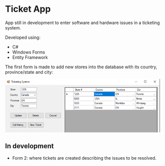 # Ticket App
App still in development to enter software and hardware issues in a ticketing system.

Developed using:
- C#
- Windows Forms
- Entity Framework 

The first form is made to add new stores into the database with its country, province/state and city:

![alt text](https://github.com/PeterStos/Ticket/blob/master/Ticket/ticket.PNG?raw=true)


## In development
- Form 2: where tickets are created describing the issues to be resolved.
